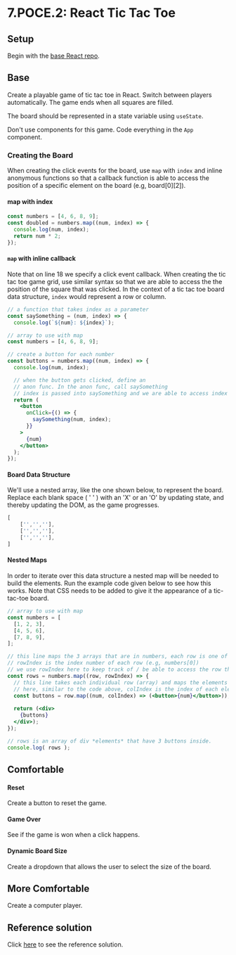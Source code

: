 # 7.POCE.2: React Tic Tac Toe

## Setup

Begin with the [base React repo](https://github.com/rocketacademy/react-express-base-bootcamp).

## Base

Create a playable game of tic tac toe in React. Switch between players automatically. The game ends when all squares are filled.

The board should be represented in a state variable using `useState`.

Don't use components for this game. Code everything in the `App` component.

### Creating the Board

When creating the click events for the board, use `map` with `index` and inline anonymous functions so that a callback function is able to access the position of a specific element on the board (e.g, board\[0]\[2]).

#### map with index

```javascript
const numbers = [4, 6, 8, 9];
const doubled = numbers.map((num, index) => {
  console.log(num, index);
  return num * 2;
});
```

#### `map` with inline callback

Note that on line 18 we specify a click event callback. When creating the tic tac toe game grid, use similar syntax so that we are able to access the the position of the square that was clicked. In the context of a tic tac toe board data structure, `index` would represent a row or column.

```jsx
// a function that takes index as a parameter
const saySomething = (num, index) => {
  console.log(`${num}: ${index}`);

// array to use with map
const numbers = [4, 6, 8, 9];

// create a button for each number
const buttons = numbers.map((num, index) => {
  console.log(num, index);

  // when the button gets clicked, define an
  // anon func. In the anon func, call saySomething
  // index is passed into saySomething and we are able to access index in this way (lines 1-2)
  return (
    <button
      onClick={() => {
        saySomething(num, index);
      }}
    >
      {num}
    </button>
  );
});
```

#### Board Data Structure

We'll use a nested array, like the one shown below, to represent the board. Replace each blank space ( ' ' ) with an 'X' or an 'O' by updating state, and thereby updating the DOM, as the game progresses.

```jsx
[
    ['','',''],
    ['','',''],
    ['','',''],
]
```

#### Nested Maps

In order to iterate over this data structure a nested map will be needed to build the elements. Run the example code given below to see how this works. Note that CSS needs to be added to give it the appearance of a tic-tac-toe board.

```jsx
// array to use with map
const numbers = [
  [1, 2, 3],
  [4, 5, 6],
  [7, 8, 9],
];

// this line maps the 3 arrays that are in numbers, each row is one of those arrays
// rowIndex is the index number of each row (e.g, numbers[0])
// we use rowIndex here to keep track of / be able to access the row that we want
const rows = numbers.map((row, rowIndex) => {
  // this line takes each individual row (array) and maps the elements that are inside that array
  // here, similar to the code above, colIndex is the index of each element inside 1 row
  const buttons = row.map((num, colIndex) => (<button>{num}</button>));
  
  return (<div>
    {buttons}
  </div>);
});

// rows is an array of div *elements* that have 3 buttons inside.
console.log( rows );
```

## Comfortable

#### Reset

Create a button to reset the game.

#### Game Over

See if the game is won when a click happens.

#### Dynamic Board Size

Create a dropdown that allows the user to select the size of the board.

## More Comfortable

Create a computer player.

## Reference solution

Click [here](https://github.com/rocketacademy/react-express-base-bootcamp/tree/solution-tictactoe) to see the reference solution.
